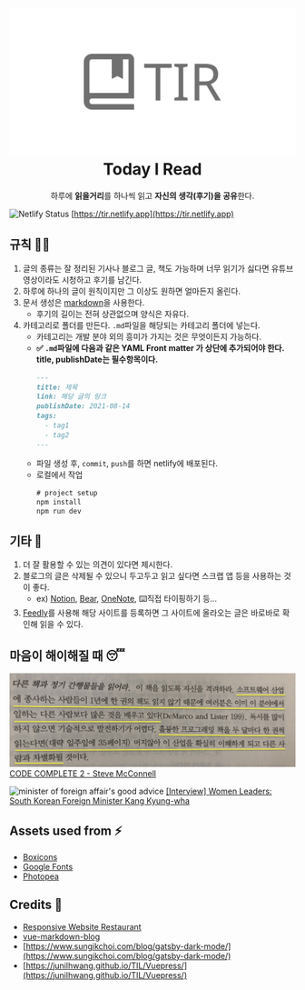 <h1 align="center">
  <img src="https://raw.githubusercontent.com/padosum/tir/master/.github/tir_logo.svg"/><br/>
  Today I Read
</h1>
<p align="center">하루에 <b>읽을거리</b>를 하나씩 읽고 <b>자신의 생각(후기)을 공유</b>한다. 

![Netlify Status](https://api.netlify.com/api/v1/badges/de8e11ab-e0d7-483c-b6a7-bf9a7bf31315/deploy-status)
[https://tir.netlify.app](https://tir.netlify.app)

## 규칙 👩‍⚖️  

1. 글의 종류는 잘 정리된 기사나 블로그 글, 책도 가능하며 너무 읽기가 싫다면 유튜브 영상이라도 시청하고 후기를 남긴다. 
2. 하루에 하나의 글이 원칙이지만 그 이상도 원하면 얼마든지 올린다. 
3. 문서 생성은 [markdown](https://gist.github.com/ihoneymon/652be052a0727ad59601)을 사용한다.   
    - 후기의 길이는 전혀 상관없으며 양식은 자유다. 
4. 카테고리로 폴더를 만든다. `.md`파일을 해당되는 카테고리 폴더에 넣는다.   
    - 카테고리는 개발 분야 외의 흥미가 가지는 것은 무엇이든지 가능하다.   
    - **✅ `.md`파일에 다음과 같은 YAML Front matter 가 상단에 추가되어야 한다. title, publishDate는 필수항목이다.** 
        ```markdown
        ---
        title: 제목 
        link: 해당 글의 링크 
        publishDate: 2021-08-14
        tags:
          - tag1
          - tag2
        ---
        ```  
    - 파일 생성 후, `commit`, `push`를 하면 netlify에 배포된다.  
    - 로컬에서 작업
       ```
       # project setup 
       npm install
       npm run dev
       ```

## 기타 💬 
1. 더 잘 활용할 수 있는 의견이 있다면 제시한다.  
2. 블로그의 글은 삭제될 수 있으니 두고두고 읽고 싶다면 스크랩 앱 등을 사용하는 것이 좋다.  
    - ex) [Notion](https://www.notion.so/), [Bear](https://bear.app/), [OneNote](https://www.onenote.com/), ⌨️직접 타이핑하기 등...
3. [Feedly](https://feedly.com/)를 사용해 해당 사이트를 등록하면 그 사이트에 올라오는 글은 바로바로 확인해 읽을 수 있다.   

## 마음이 해이해질 때 😴 

![code-complete2](./docs/img/IMG_7770.jpg)
[CODE COMPLETE 2 - Steve McConnell](http://www.kyobobook.co.kr/product/detailViewKor.laf?mallGb=KOR&ejkGb=KOR&barcode=9788956742564)

![minister of foreign affair's good advice](./docs/img/kang.png)
[[Interview] Women Leaders: South Korean Foreign Minister Kang Kyung-wha](https://youtu.be/5a8yiGfrI7s)

## Assets used from ⚡
- [Boxicons](https://boxicons.com/)
- [Google Fonts](https://fonts.google.com/)
- [Photopea](https://www.photopea.com/)


## Credits 💯
- [Responsive Website Restaurant](https://github.com/bedimcode/responsive-website-restaurant)
- [vue-markdown-blog](https://github.com/sunyuu/vue-markdown-blog)
- [https://www.sungikchoi.com/blog/gatsby-dark-mode/](https://www.sungikchoi.com/blog/gatsby-dark-mode/)
- [https://junilhwang.github.io/TIL/Vuepress/](https://junilhwang.github.io/TIL/Vuepress/)